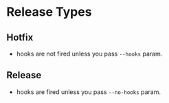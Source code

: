 # Release Types

## Hotfix

* hooks are not fired unless you pass `--hooks` param.

## Release

* hooks are fired unless you pass `--no-hooks` param.
